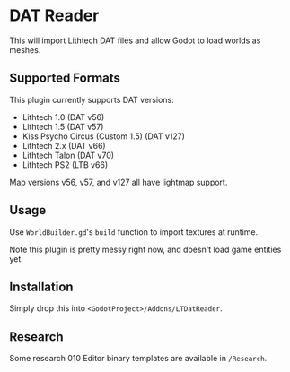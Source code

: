 # DAT Reader

This will import Lithtech DAT files and allow Godot to load worlds as meshes. 

## Supported Formats

This plugin currently supports DAT versions:
-  Lithtech 1.0                     (DAT v56)
-  Lithtech 1.5                     (DAT v57)
-  Kiss Psycho Circus (Custom 1.5)  (DAT v127)
-  Lithtech 2.x                     (DAT v66)
-  Lithtech Talon                   (DAT v70)
-  Lithtech PS2                     (LTB v66)

Map versions v56, v57, and v127 all have lightmap support.

## Usage

Use `WorldBuilder.gd`'s `build` function to import textures at runtime.

Note this plugin is pretty messy right now, and doesn't load game entities yet.

## Installation

Simply drop this into `<GodotProject>/Addons/LTDatReader`.

## Research

Some research 010 Editor binary templates are available in `/Research`.
